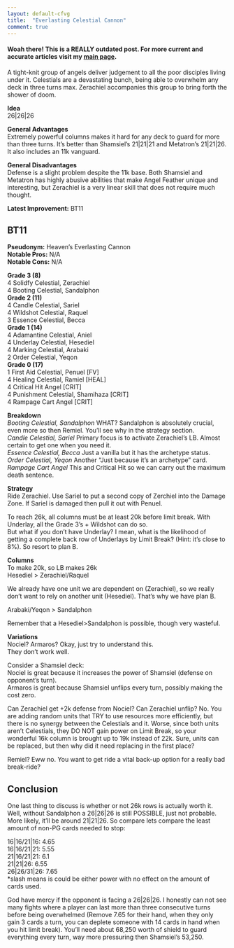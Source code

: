 ```yaml
---
layout: default-cfvg
title:  "Everlasting Celestial Cannon"
comment: true
---
```


#### Woah there! This is a REALLY outdated post. For more current and accurate articles visit my [main page](/cfvg).

<p>A tight-knit group of angels deliver judgement to all the poor disciples living under it. Celestials are a devastating bunch, being able to overwhelm any deck in three turns max. Zerachiel accompanies this group to bring forth the shower of doom.</p>
<p><strong>Idea</strong><br /> 26|26|26</p>
<p><strong>General Advantages</strong><br /> Extremely powerful columns makes it hard for any deck to guard for more than three turns. It&#8217;s better than Shamsiel&#8217;s 21|21|21 and Metatron&#8217;s 21|21|26. It also includes an 11k vanguard.</p><!-- more -->
<p><strong>General Disadvantages</strong><br /> Defense is a slight problem despite the 11k base. Both Shamsiel and Metatron has highly abusive abilities that make Angel Feather unique and interesting, but Zerachiel is a very linear skill that does not require much thought.</p>
<p><strong>Latest Improvement:</strong> BT11</p>
<h2>BT11</h2>
<p><strong>Pseudonym:</strong> Heaven&#8217;s Everlasting Cannon<br /> <strong>Notable Pros:</strong> N/A<br /> <strong>Notable Cons:</strong> N/A</p>
<p><strong>Grade 3 (8)</strong><br /> 4 Solidfy Celestial, Zerachiel<br /> 4 Booting Celestial, Sandalphon<br /> <strong>Grade 2 (11)</strong><br /> 4 Candle Celestial, Sariel<br /> 4 Wildshot Celestial, Raquel<br /> 3 Essence Celestial, Becca<br /> <strong>Grade 1 (14)</strong><br /> 4 Adamantine Celestial, Aniel<br /> 4 Underlay Celestial, Hesediel<br /> 4 Marking Celestial, Arabaki<br /> 2 Order Celestial, Yeqon<br /> <strong>Grade 0 (17)</strong><br /> 1 First Aid Celestial, Penuel [FV]<br /> 4 Healing Celestial, Ramiel [HEAL]<br /> 4 Critical Hit Angel [CRIT]<br /> 4 Punishment Celestial, Shamihaza [CRIT]<br /> 4 Rampage Cart Angel [CRIT]</p>
<p><strong>Breakdown</strong><br /> <em>Booting Celestial, Sandalphon</em> WHAT? Sandalphon is absolutely crucial, even more so then Remiel. You&#8217;ll see why in the strategy section.<br /> <em>Candle Celestial, Sariel</em> Primary focus is to activate Zerachiel&#8217;s LB. Almost certain to get one when you need it.<br /> <em>Essence Celestial, Becca</em> Just a vanilla but it has the archetype status.<br /> <em>Order Celestial, Yeqon</em> Another &#8220;Just because it&#8217;s an archetype&#8221; card.<br /> <em>Rampage Cart Angel</em> This and Critical Hit so we can carry out the maximum death sentence.</p>
<p><strong>Strategy</strong><br /> Ride Zerachiel. Use Sariel to put a second copy of Zerchiel into the Damage Zone. If Sariel is damaged then pull it out with Penuel.</p>
<p>To reach 26k, all columns must be at least 20k before limit break. With Underlay, all the Grade 3&#8217;s + Wildshot can do so.<br /> But what if you don&#8217;t have Underlay? I mean, what is the likelihood of getting a complete back row of Underlays by Limit Break? (Hint: it&#8217;s close to 8%). So resort to plan B.</p>
<p><strong>Columns</strong><br /> To make 20k, so LB makes 26k<br /> Hesediel &gt; Zerachiel/Raquel</p>
<p>We already have one unit we are dependent on (Zerachiel), so we really don&#8217;t want to rely on another unit (Hesediel). That&#8217;s why we have plan B.</p>
<p>Arabaki/Yeqon &gt; Sandalphon</p>
<p>Remember that a Hesediel&gt;Sandalphon is possible, though very wasteful.</p>
<p><strong>Variations</strong><br /> Nociel? Armaros? Okay, just try to understand this.<br /> They don&#8217;t work well.</p>
<p>Consider a Shamsiel deck:<br /> Nociel is great because it increases the power of Shamsiel (defense on opponent&#8217;s turn).<br /> Armaros is great because Shamsiel unflips every turn, possibly making the cost zero.</p>
<p>Can Zerachiel get +2k defense from Nociel? Can Zerachiel unflip? No. You are adding random units that TRY to use resources more efficiently, but there is no synergy between the Celestials and it. Worse, since both units aren&#8217;t Celestials, they DO NOT gain power on Limit Break, so your wonderful 16k column is brought up to 19k instead of 22k. Sure, units can be replaced, but then why did it need replacing in the first place?</p>
<p>Remiel? Eww no. You want to get ride a vital back-up option for a really bad break-ride?</p>
<h2>Conclusion</h2>
<p>One last thing to discuss is whether or not 26k rows is actually worth it. Well, without Sandalphon a 26|26|26 is still POSSIBLE, just not probable. More likely, it&#8217;ll be around 21|21|26. So compare lets compare the least amount of non-PG cards needed to stop:</p>
<p>16|16/21|16: 4.65<br /> 16|16/21|21: 5.55<br /> 21|16/21|21:  6.1<br /> 21|21|26: 6.55<br /> 26|26/31|26: 7.65<br /> *slash means is could be either power with no effect on the amount of cards used.</p>
<p>God have mercy if the opponent is facing a 26|26|26. I honestly can not see many fights where a player can last more than three consecutive turns before being overwhelmed (Remove 7.65 for their hand, when they only gain 3 cards a turn, you can deplete someone with 14 cards in hand when you hit limit break). You&#8217;ll need about 68,250 worth of shield to guard everything every turn, way more pressuring then Shamsiel&#8217;s 53,250.<i class="fa fa-stop"></i></p>
